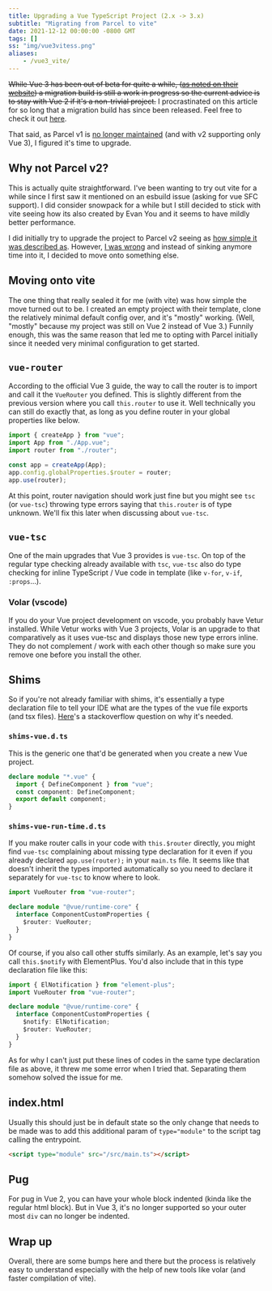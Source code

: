 ```yaml
---
title: Upgrading a Vue TypeScript Project (2.x -> 3.x)
subtitle: "Migrating from Parcel to vite"
date: 2021-12-12 00:00:00 -0800 GMT
tags: []
ss: "img/vue3vitess.png"
aliases:
    - /vue3_vite/
---
```


~~While Vue 3 has been out of beta for quite a while, ([as noted on their website](https://v3.vuejs.org/guide/migration/introduction.html#breaking-changes)) a migration build is still a work in progress so the current advice is to stay with Vue 2 if it's a non-trivial project.~~ I procrastinated on this article for so long that a migration build has since been released. Feel free to check it out [here](https://v3.vuejs.org/guide/migration/migration-build.html). 

That said, as Parcel v1 is [no longer maintained](https://www.npmjs.com/package/parcel-bundler/v/1.9.4) (and with v2 supporting only Vue 3), I figured it's time to upgrade. 

## Why not Parcel v2? 

This is actually quite straightforward. I've been wanting to try out vite for a while since I first saw it mentioned on an esbuild issue (asking for vue SFC support). I did consider snowpack for a while but I still decided to stick with vite seeing how its also created by Evan You and it seems to have mildly better performance. 

I did initially try to upgrade the project to Parcel v2 seeing as [how simple it was described as](https://v2.parceljs.org/getting-started/migration). However, [I was wrong](https://github.com/parcel-bundler/parcel/issues/4022) and instead of sinking anymore time into it, I decided to move onto something else. 

## Moving onto vite

The one thing that really sealed it for me (with vite) was how simple the move turned out to be. I created an empty project with their template, clone the relatively minimal default config over, and it's "mostly" working. (Well, "mostly" because my project was still on Vue 2 instead of Vue 3.) Funnily enough, this was the same reason that led me to opting with Parcel initially since it needed very minimal configuration to get started. 

## `vue-router`

According to the official Vue 3 guide, the way to call the router is to import and call it the `VueRouter` you defined. This is slightly different from the previous version where you call `this.router` to use it. Well technically you can still do exactly that, as long as you define router in your global properties like below. 

```ts
import { createApp } from "vue";
import App from "./App.vue";
import router from "./router";

const app = createApp(App); 
app.config.globalProperties.$router = router;
app.use(router);
```

At this point, router navigation should work just fine but you might see `tsc` (or `vue-tsc`) throwing type errors saying that `this.router` is of type unknown. We'll fix this later when discussing about `vue-tsc`. 

## `vue-tsc`

One of the main upgrades that Vue 3 provides is `vue-tsc`. On top of the regular type checking already available with `tsc`, `vue-tsc` also do type checking for inline TypeScript / Vue code in template (like `v-for`, `v-if`, `:props`...). 

### Volar (vscode)

If you do your Vue project development on vscode, you probably have Vetur installed. While Vetur works with Vue 3 projects, Volar is an upgrade to that comparatively as it uses vue-tsc and displays those new type errors inline. They do not complement / work with each other though so make sure you remove one before you install the other. 

## Shims

So if you're not already familiar with shims, it's essentially a type declaration file to tell your IDE what are the types of the vue file exports (and tsx files). [Here](https://stackoverflow.com/questions/54622621/)'s a stackoverflow question on why it's needed. 

### `shims-vue.d.ts`

This is the generic one that'd be generated when you create a new Vue project.

```ts
declare module "*.vue" {
  import { DefineComponent } from "vue";
  const component: DefineComponent;
  export default component;
}
```

### `shims-vue-run-time.d.ts`

If you make router calls in your code with `this.$router` directly, you might find `vue-tsc` complaining about missing type declaration for it even if you already declared `app.use(router);` in your `main.ts` file. It seems like that doesn't inherit the types imported automatically so you need to declare it separately for `vue-tsc` to know where to look. 


```ts
import VueRouter from "vue-router";

declare module "@vue/runtime-core" {
  interface ComponentCustomProperties {
    $router: VueRouter;
  }
}
```

Of course, if you also call other stuffs similarly. As an example, let's say you call `this.$notify` with ElementPlus. You'd also include that in this type declaration file like this:

```ts
import { ElNotification } from "element-plus";
import VueRouter from "vue-router";

declare module "@vue/runtime-core" {
  interface ComponentCustomProperties {
    $notify: ElNotification;
    $router: VueRouter;
  }
}
```

As for why I can't just put these lines of codes in the same type declaration file as above, it threw me some error when I tried that. Separating them somehow solved the issue for me. 

## index.html

Usually this should just be in default state so the only change that needs to be made was to add this additional param of `type="module"` to the script tag calling the entrypoint. 

```html
<script type="module" src="/src/main.ts"></script>
```

## Pug

For pug in Vue 2, you can have your whole block indented (kinda like the regular html block). But in Vue 3, it's no longer supported so your outer most `div` can no longer be indented.

## Wrap up

Overall, there are some bumps here and there but the process is relatively easy to understand especially with the help of new tools like volar (and faster compilation of vite).